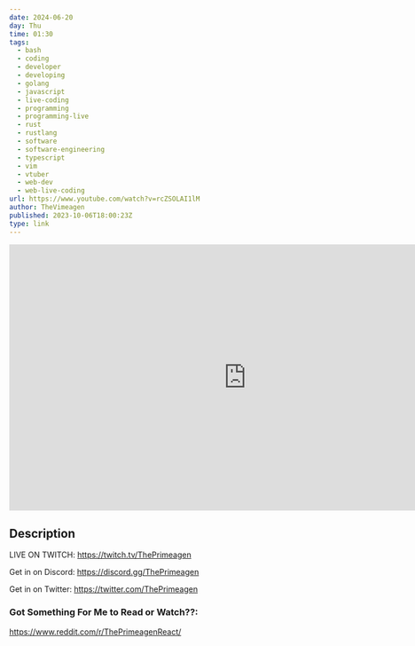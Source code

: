 ```yaml
---
date: 2024-06-20
day: Thu
time: 01:30
tags:
  - bash
  - coding
  - developer
  - developing
  - golang
  - javascript
  - live-coding
  - programming
  - programming-live
  - rust
  - rustlang
  - software
  - software-engineering
  - typescript
  - vim
  - vtuber
  - web-dev
  - web-live-coding
url: https://www.youtube.com/watch?v=rcZSOLAI1lM
author: TheVimeagen
published: 2023-10-06T18:00:23Z
type: link
---
```


<iframe width="854" height="480" src="https://www.youtube.com/embed/rcZSOLAI1lM" frameborder="0" allowfullscreen></iframe>

## Description
LIVE ON TWITCH: https://twitch.tv/ThePrimeagen

Get in on Discord: https://discord.gg/ThePrimeagen

Get in on Twitter: https://twitter.com/ThePrimeagen

### Got Something For Me to Read or Watch??: 
https://www.reddit.com/r/ThePrimeagenReact/